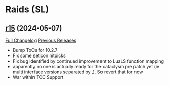 # <DBM Mod> Raids (SL)

## [r15](https://github.com/DeadlyBossMods/DBM-Shadowlands/tree/r15) (2024-05-07)
[Full Changelog](https://github.com/DeadlyBossMods/DBM-Shadowlands/compare/r14...r15) [Previous Releases](https://github.com/DeadlyBossMods/DBM-Shadowlands/releases)

- Bump ToCs for 10.2.7  
- Fix some seticon nitpicks  
- Fix bug identified by continued improvement to LuaLS function mapping  
- apparently no one is actually ready for the cataclysm pre patch yet (ie multi interface versions separated by ,). So revert that for now  
- War within TOC Support  
